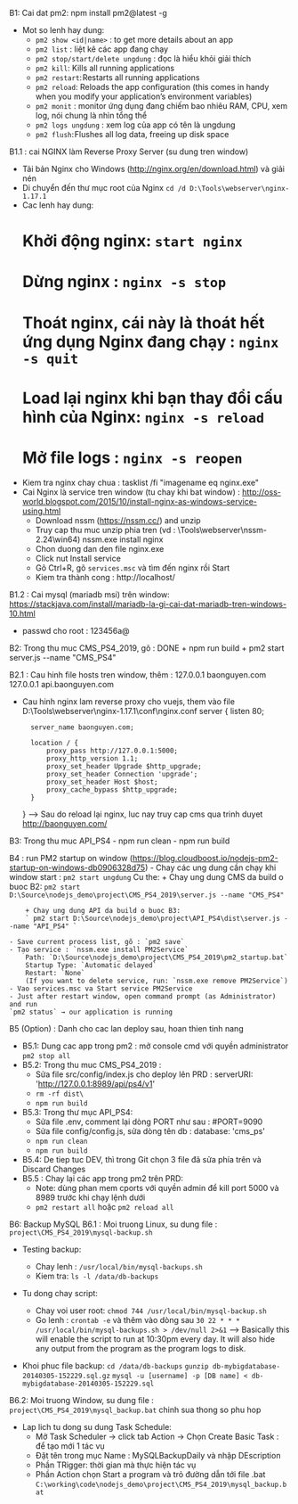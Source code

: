 B1: Cai dat pm2: 
    npm install pm2@latest -g
- Mot so lenh hay dung:
    + `pm2 show <id|name>` : to get more details about an app
    + `pm2 list` : liệt kê các app đang chạy
    + `pm2 stop/start/delete ungdung` : đọc là hiểu khỏi giải thích
    + `pm2 kill`: Kills all running applications
    + `pm2 restart`: Restarts all running applications
    + `pm2 reload`: Reloads the app configuration (this comes in handy when you modify your application’s environment variables)
    + `pm2 monit` : monitor ứng dụng đang chiếm bao nhiêu RAM, CPU, xem log, nói chung là nhìn tổng thể
    + `pm2 logs ungdung` : xem log của app có tên là ungdung
    + `pm2 flush`: Flushes all log data, freeing up disk space    

B1.1 : cai NGINX làm Reverse Proxy Server (su dung tren window)
- Tải bản Nginx cho Windows (http://nginx.org/en/download.html) và giải nén
- Di chuyển đến thư mục root của Nginx
    `cd /d D:\Tools\webserver\nginx-1.17.1`
- Cac lenh hay dung:
    # Khởi động nginx: `start nginx`
    # Dừng nginx : `nginx -s stop`
    # Thoát nginx, cái này là thoát hết ứng dụng Nginx đang chạy : `nginx -s quit`
    # Load lại nginx khi bạn thay đổi cấu hình của Nginx: `nginx -s reload`
    # Mở file logs : `nginx -s reopen`
- Kiem tra nginx chay chua :
    tasklist /fi "imagename eq nginx.exe"
- Cai Nginx là service tren window (tu chay khi bat window) : http://oss-world.blogspot.com/2015/10/install-nginx-as-windows-service-using.html
    + Download nssm (https://nssm.cc/) and unzip
    + Truy cap thu muc unzip phia tren (vd : \Tools\webserver\nssm-2.24\win64)
        nssm.exe install nginx
    + Chon duong dan den file nginx.exe
    + Click nut Install service
    + Gõ Ctrl+R, gõ `services.msc` và tìm đến nginx rồi Start
    + Kiem tra thành cong : http://localhost/

B1.2 : Cai mysql (mariadb msi) trên window: https://stackjava.com/install/mariadb-la-gi-cai-dat-mariadb-tren-windows-10.html
- passwd cho root : 123456a@

B2: Trong thu muc CMS_PS4_2019, gõ : DONE
    + npm run build
    + pm2 start server.js --name "CMS_PS4"

B2.1 : Cau hinh file hosts tren window, thêm :
    127.0.0.1 baonguyen.com
    127.0.0.1 api.baonguyen.com
- Cau hinh nginx lam reverse proxy cho vuejs, them vào file D:\Tools\webserver\nginx-1.17.1\conf\nginx.conf
    server {
		listen 80;

		server_name baonguyen.com;

		location / {
			proxy_pass http://127.0.0.1:5000;
			proxy_http_version 1.1;
			proxy_set_header Upgrade $http_upgrade;
			proxy_set_header Connection 'upgrade';
			proxy_set_header Host $host;
			proxy_cache_bypass $http_upgrade;
		}
	}
--> Sau do reload lại nginx, luc nay truy cap cms qua trinh duyet http://baonguyen.com/

B3: Trong thu muc API_PS4
    - npm run clean
    - npm run build

B4 : run PM2 startup on window (https://blog.cloudboost.io/nodejs-pm2-startup-on-windows-db0906328d75)
    - Chay các ung dung cần chạy khi window start : `pm2 start ungdung`
    Cu the:
        + Chay ung dung CMS da build o buoc B2:
        ` pm2 start D:\Source\nodejs_demo\project\CMS_PS4_2019\server.js --name "CMS_PS4" `

        + Chay ung dung API da build o buoc B3:
        ` pm2 start D:\Source\nodejs_demo\project\API_PS4\dist\server.js --name "API_PS4" `

    - Save current process list, gõ : `pm2 save`
    - Tạo service : `nssm.exe install PM2Service`
        Path: `D:\Source\nodejs_demo\project\CMS_PS4_2019\pm2_startup.bat`
        Startup Type: `Automatic delayed`
        Restart: `None`
        (If you want to delete service, run: `nssm.exe remove PM2Service`)
    - Vao services.msc va Start service PM2Service
    - Just after restart window, open command prompt (as Administrator) and run 
    `pm2 status` → our application is running 

B5 (Option) : Danh cho cac lan deploy sau, hoan thien tinh nang
- B5.1: Dung cac app trong pm2 : mở console cmd với quyền administrator
    `pm2 stop all`
- B5.2: Trong thu muc CMS_PS4_2019 :
    + Sửa file src/config/index.js cho deploy lên PRD : 
        serverURI: 'http://127.0.0.1:8989/api/ps4/v1' 
    + `rm -rf dist\`
    + `npm run build`
- B5.3: Trong thư mục API_PS4:
    + Sửa file .env, comment lại dòng PORT như sau :
        #PORT=9090
    + Sửa file config/config.js, sửa dòng tên db :
        database: 'cms_ps'
    + `npm run clean`
    + `npm run build`
- B5.4: De tiep tuc DEV, thì trong Git chọn 3 file đã sửa phía trên và Discard Changes
- B5.5 : Chay lại các app trong pm2 trên PRD:
    + Note: dùng phan mem cports với quyền admin để kill port 5000 và 8989 trước khi chạy lệnh dưới
    + `pm2 restart all`
        hoặc
        `pm2 reload all`

B6: Backup MySQL
B6.1 : Moi truong Linux, su dung file : `project\CMS_PS4_2019\mysql-backup.sh`
- Testing backup:
    + Chay lenh : `/usr/local/bin/mysql-backups.sh`
    + Kiem tra: `ls -l /data/db-backups`

- Tu dong chay script:
    + Chay voi user root: `chmod 744 /usr/local/bin/mysql-backup.sh`
    + Go lenh : `crontab -e` và thêm vào dòng sau
    `30 22 * * * /usr/local/bin/mysql-backups.sh > /dev/null 2>&1`
    --> Basically this will enable the script to run at 10:30pm every day. It will also hide any output from the program as the program logs to disk.
- Khoi phuc file backup:
    `cd /data/db-backups`
    `gunzip db-mybigdatabase-20140305-152229.sql.gz`
    `mysql -u [username] -p [DB name] < db-mybigdatabase-20140305-152229.sql`

B6.2: Moi truong Window, su dung file : `project\CMS_PS4_2019\mysql_backup.bat`
chinh sua thong so phu hop
- Lap lich tu dong su dung Task Schedule:
    + Mở Task Scheduler -> click tab Action -> Chọn Create Basic Task : để tạo mới 1 tác vụ
    + Đặt tên trong mục Name : MySQLBackupDaily 
    và nhập DEscription
    + Phần TRigger: thời gian mà thực hiện tác vụ
    + Phần Action chọn Start a program và trỏ đường dẫn tới file .bat
    `C:\working\code\nodejs_demo\project\CMS_PS4_2019\mysql_backup.bat`


	